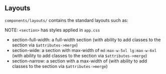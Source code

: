 ## Layouts

`components/layouts/` contains the standard layouts such as:

NOTE: `<section>` has styles applied in `app.css`

- section-full-width: a full-width section (with ability to add classes to the section via `$attributes->merge`)
- section-wide: a section with max-width of `md:max-w-5xl lg:max-w-6xl` (with ability to add classes to the section via `$attributes->merge`)
- section-narrow: a section with a max-width of (with ability to add classes to the section via `$attributes->merge`)